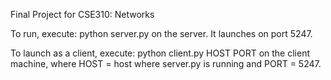 Final Project for CSE310: Networks

To run, execute:
python server.py
on the server. It launches on port 5247.

To launch as a client, execute:
python client.py HOST PORT
on the client machine, where
HOST = host where server.py is running and
PORT = 5247.